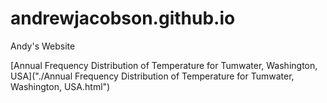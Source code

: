 # andrewjacobson.github.io
Andy's Website

[Annual Frequency Distribution of Temperature for Tumwater, Washington, USA]("./Annual Frequency Distribution of Temperature for Tumwater, Washington, USA.html")